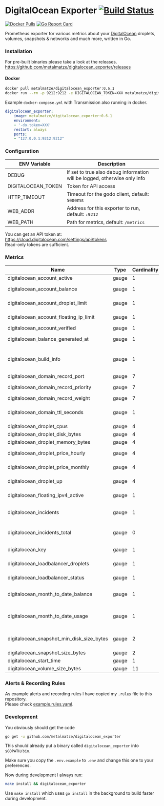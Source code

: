 # DigitalOcean Exporter [![Build Status](https://cloud.drone.io/api/badges/metalmatze/digitalocean_exporter/status.svg)](https://cloud.drone.io/metalmatze/digitalocean_exporter)

[![Docker Pulls](https://img.shields.io/docker/pulls/metalmatze/digitalocean_exporter.svg?maxAge=604800)](https://hub.docker.com/r/metalmatze/digitalocean_exporter)
[![Go Report Card](https://goreportcard.com/badge/github.com/metalmatze/digitalocean_exporter)](https://goreportcard.com/report/github.com/metalmatze/digitalocean_exporter)

Prometheus exporter for various metrics about your [DigitalOcean](https://www.digitalocean.com/) droplets, volumes, snapshots & networks and much more, written in Go.

### Installation

For pre-built binaries please take a look at the releases.  
https://github.com/metalmatze/digitalocean_exporter/releases

#### Docker

```bash
docker pull metalmatze/digitalocean_exporter:0.6.1
docker run --rm -p 9212:9212 -e DIGITALOCEAN_TOKEN=XXX metalmatze/digitalocean_exporter:0.6.1
```

Example `docker-compose.yml` with Transmission also running in docker.

```yaml
digitalocean_exporter:
    image: metalmatze/digitalocean_exporter:0.6.1
    environment:
    - '-do.token=XXX'
    restart: always
    ports:
    - "127.0.0.1:9212:9212"
```

### Configuration

ENV Variable | Description
|----------|-----|
| DEBUG | If set to true also debug information will be logged, otherwise only info |
| DIGITALOCEAN_TOKEN | Token for API access |
| HTTP_TIMEOUT | Timeout for the godo client, default: `5000`ms |
| WEB_ADDR | Address for this exporter to run, default: `:9212` |
| WEB_PATH | Path for metrics, default: `/metrics` |

You can get an API token at: https://cloud.digitalocean.com/settings/api/tokens  
Read-only tokens are sufficient.

### Metrics

|Name                                         |Type     |Cardinality   |Help
|----                                         |----     |-----------   |----
| digitalocean_account_active                 | gauge   | 1            | The status of your account
| digitalocean_account_balance                | gauge   | 1            | Current balance of your most recent billing activity
| digitalocean_account_droplet_limit          | gauge   | 1            | The maximum number of droplet you can use
| digitalocean_account_floating_ip_limit      | gauge   | 1            | The maximum number of floating ips you can use
| digitalocean_account_verified               | gauge   | 1            | 1 if your email address was verified
| digitalocean_balance_generated_at           | gauge   | 1            | The time at which balances were most recently generated
| digitalocean_build_info                     | gauge   | 1            | A metric with a constant '1' value labeled by version, revision, and branch from which the node_exporter was built.
| digitalocean_domain_record_port             | gauge   | 7            | The port for SRV records
| digitalocean_domain_record_priority         | gauge   | 7            | The priority for SRV and MX records
| digitalocean_domain_record_weight           | gauge   | 7            | The weight for SRV records
| digitalocean_domain_ttl_seconds             | gauge   | 1            | Seconds that clients can cache queried information before a refresh should be requested
| digitalocean_droplet_cpus                   | gauge   | 4            | Droplet's number of CPUs
| digitalocean_droplet_disk_bytes             | gauge   | 4            | Droplet's disk in bytes
| digitalocean_droplet_memory_bytes           | gauge   | 4            | Droplet's memory in bytes
| digitalocean_droplet_price_hourly           | gauge   | 4            | Price of the Droplet billed hourly in dollars
| digitalocean_droplet_price_monthly          | gauge   | 4            | Price of the Droplet billed monthly in dollars
| digitalocean_droplet_up                     | gauge   | 4            | If 1 the droplet is up and running, 0 otherwise
| digitalocean_floating_ipv4_active           | gauge   | 1            | If 1 the floating ip used by a droplet, 0 otherwise
| digitalocean_incidents                      | gauge   | 1            | Number of active regional incidents associated with digitalocean services
| digitalocean_incidents_total                | gauge   | 0            | Number of active total incidents associated with digitalocean services
| digitalocean_key                            | gauge   | 1            | Information about keys in your digitalocean account
| digitalocean_loadbalancer_droplets          | gauge   | 1            | The number of droplets this load balancer is proxying to
| digitalocean_loadbalancer_status            | gauge   | 1            | The status of the load balancer, 1 if active
| digitalocean_month_to_date_balance          | gauge   | 1            | Balance as of the `digitalocean_balance_generated_at` time
| digitalocean_month_to_date_usage            | gauge   | 1            | Amount used in the current billing period as of the `digitalocean_balance_generated_at` time
| digitalocean_snapshot_min_disk_size_bytes   | gauge   | 2            | Minimum disk size for a droplet/volume to run this snapshot on in bytes
| digitalocean_snapshot_size_bytes            | gauge   | 2            | Snapshot's size in bytes
| digitalocean_start_time                     | gauge   | 1            | Unix timestamp of the start time
| digitalocean_volume_size_bytes              | gauge   | 11           | Volume's size in bytes

### Alerts & Recording Rules

As example alerts and recording rules I have copied my `.rules` file to this repository.  
Please check [example.rules.yaml](example.rules.yml).

### Development

You obviously should get the code

```bash
go get -u github.com/metalmatze/digitalocean_exporter
```

This should already put a binary called `digitalocean_exporter` into `$GOPATH/bin`.

Make sure you copy the `.env.example` to `.env` and change this one to your preferences.

Now during development I always run:

```bash
make install && digitalocean_exporter
```

Use `make install` which uses `go install` in the background to build faster during development.
